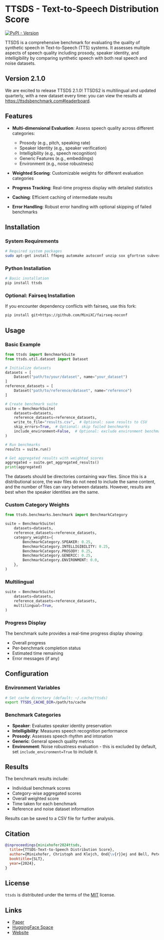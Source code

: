 # TTSDS - Text-to-Speech Distribution Score

[![PyPI - Version](https://img.shields.io/pypi/v/ttsds.svg)](https://pypi.org/project/ttsds)

TTSDS is a comprehensive benchmark for evaluating the quality of synthetic speech in Text-to-Speech (TTS) systems. It assesses multiple aspects of speech quality including prosody, speaker identity, and intelligibility by comparing synthetic speech with both real speech and noise datasets.

## Version 2.1.0

We are excited to release TTSDS 2.1.0!
TTSDS2 is multilingual and updated quarterly, with a new dataset every time: you can view the results at https://ttsdsbenchmark.com#leaderboard.



## Features

- **Multi-dimensional Evaluation**: Assess speech quality across different categories:
  - Prosody (e.g., pitch, speaking rate)
  - Speaker Identity (e.g., speaker verification)
  - Intelligibility (e.g., speech recognition)
  - Generic Features (e.g., embeddings)
  - Environment (e.g., noise robustness)

- **Weighted Scoring**: Customizable weights for different evaluation categories
- **Progress Tracking**: Real-time progress display with detailed statistics
- **Caching**: Efficient caching of intermediate results
- **Error Handling**: Robust error handling with optional skipping of failed benchmarks

## Installation

### System Requirements

```bash
# Required system packages
sudo apt-get install ffmpeg automake autoconf unzip sox gfortran subversion libtool
```

### Python Installation

```bash
# Basic installation
pip install ttsds
```

### Optional: Fairseq Installation

If you encounter dependency conflicts with fairseq, use this fork:
```bash
pip install git+https://github.com/MiniXC/fairseq-noconf
```

## Usage

### Basic Example

```python
from ttsds import BenchmarkSuite
from ttsds.util.dataset import Dataset

# Initialize datasets
datasets = [
    Dataset("path/to/your/dataset", name="your_dataset")
]
reference_datasets = [
    Dataset("path/to/reference/dataset", name="reference")
]

# Create benchmark suite
suite = BenchmarkSuite(
    datasets=datasets,
    reference_datasets=reference_datasets,
    write_to_file="results.csv",  # Optional: save results to CSV
    skip_errors=True,  # Optional: skip failed benchmarks
    include_environment=False,  # Optional: exclude environment benchmarks
)

# Run benchmarks
results = suite.run()

# Get aggregated results with weighted scores
aggregated = suite.get_aggregated_results()
print(aggregated)
```

The datasets should be directories containing wav files. Since this is a distributional score, the wav files do not need to include the same content, and the number of files can vary between datasets. However, results are best when the speaker identities are the same.

### Custom Category Weights

```python
from ttsds.benchmarks.benchmark import BenchmarkCategory

suite = BenchmarkSuite(
    datasets=datasets,
    reference_datasets=reference_datasets,
    category_weights={
        BenchmarkCategory.SPEAKER: 0.25,
        BenchmarkCategory.INTELLIGIBILITY: 0.25,
        BenchmarkCategory.PROSODY: 0.25,
        BenchmarkCategory.GENERIC: 0.25,
        BenchmarkCategory.ENVIRONMENT: 0.0,
    },
)
```

### Multilingual

```python
suite = BenchmarkSuite(
    datasets=datasets,
    reference_datasets=reference_datasets,
    multilingual=True,
)
```

### Progress Display

The benchmark suite provides a real-time progress display showing:
- Overall progress
- Per-benchmark completion status
- Estimated time remaining
- Error messages (if any)

## Configuration

### Environment Variables

```bash
# Set cache directory (default: ~/.cache/ttsds)
export TTSDS_CACHE_DIR=/path/to/cache
```

### Benchmark Categories

- **Speaker**: Evaluates speaker identity preservation
- **Intelligibility**: Measures speech recognition performance
- **Prosody**: Assesses speech rhythm and intonation
- **Generic**: General speech quality metrics
- **Environment**: Noise robustness evaluation - this is excluded by default, set `include_environment=True` to include it.

## Results

The benchmark results include:
- Individual benchmark scores
- Category-wise aggregated scores
- Overall weighted score
- Time taken for each benchmark
- Reference and noise dataset information

Results can be saved to a CSV file for further analysis.

## Citation

```bibtex
@inproceedings{minixhofer2024ttsds,
  title={TTSDS-Text-to-Speech Distribution Score},
  author={Minixhofer, Christoph and Klejch, Ond{\v{r}}ej and Bell, Peter},
  booktitle={SLT},
  year={2024},
}

```

## License

`ttsds` is distributed under the terms of the [MIT](https://spdx.org/licenses/MIT.html) license.

## Links

- [Paper](https://arxiv.org/abs/2407.12707)
- [HuggingFace Space](https://huggingface.co/spaces/ttsds/benchmark)
- [Website](https://ttsdsbenchmark.com)
